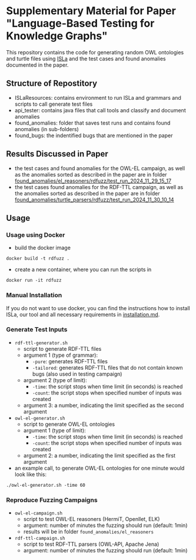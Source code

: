 # Supplementary Material for Paper "Language-Based Testing for Knowledge Graphs"

This repository contains the code for generating random OWL ontologies and turtle files using [ISLa](https://github.com/rindPHI/isla) and the test cases and found anomalies documented in the paper.

## Structure of Repostitory
 - ISLaResources: contains environment to run ISLa and grammars and scripts to call generate test files
 - api_tester: contains java files that call tools and classify and document anomalies
 - found_anomalies: folder that saves test runs and contains found anomalies (in sub-folders) 
 - found_bugs: the indentified bugs that are mentioned in the paper

## Results Discussed in Paper
- the test cases and found anomalies for the OWL-EL campaign, as well as the anomalies sorted as described in the paper are in folder [found_anomalies/el_reasoners/rdfuzz/test_run_2024_11_29_15_17](found_anomalies/el_reasoners/rdfuzz/test_run_2024_11_29_15_17)
- the test cases found anomalies for the RDF-TTL campaign, as well as the anomalies sorted as described in the paper are in folder [found_anomalies/turtle_parsers/rdfuzz/test_run_2024_11_30_10_14](found_anomalies/turtle_parsers/rdfuzz/test_run_2024_11_30_10_14)

## Usage
### Usage using Docker
- build the docker image
```
docker build -t rdfuzz .
```
- create a new container, where you can run the scripts in
```
docker run -it rdfuzz
```

### Manual Installation
If you do not want to use docker, you can find the instructions how to install  ISLa, our tool and all necessary requirements in [installation.md](installation.md).


### Generate Test Inputs
 - `rdf-ttl-generator.sh`
	 + script to generate RDF-TTL files
	 + argument 1 (type of grammar): 
		 * `-pure`: generates RDF-TTL files
		 * `-tailored`: generates RDF-TTL files that do not contain known bugs (also used in testing campaign)
	+ argument 2 (type of limit):
		* `-time`: the script stops when time limit (in seconds) is reached
		* `-count`: the script stops when specified number of inputs was created
	+ argument 3: a number, indicating the limit specified as the second argument
 - `owl-el-generator.sh`
	 + script to generate OWL-EL ontologies
	 + argument 1 (type of limit): 
		* `-time`: the script stops when time limit (in seconds) is reached
		* `-count`: the script stops when specified number of inputs was created
	+ argument 2: a number, indicating the limit specified as the first argument
- an example call, to generate OWL-EL ontologies for one minute would look like this:
```
./owl-el-generator.sh -time 60
```
	 
### Reproduce Fuzzing Campaigns
 - `owl-el-campaign.sh`
	 + script to test OWL-EL reasoners (HermiT, Openllet, ELK) 
	 + argument: number of minutes the fuzzing should run (default: 1min)
	 + results will be in folder `found_anomalies/el_reasoners`
 - `rdf-ttl-campaign.sh`
	 + script to test RDF-TTL parsers (OWL-API, Apache Jena) 
	 + argument: number of minutes the fuzzing should run (default: 1min)

